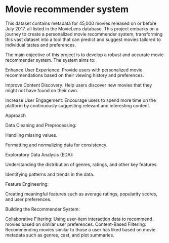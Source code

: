 # Movie recommender system

This dataset contains metadata for 45,000 movies released on or before July 2017, all listed in the MovieLens database. This project embarks on a journey to create a personalized movie recommender system, transforming this vast dataset into a tool that can predict and suggest movies tailored to individual tastes and preferences.

The main objective of this project is to develop a robust and accurate movie recommender system. The system aims to:

Enhance User Experience: Provide users with personalized movie recommendations based on their viewing history and preferences.

Improve Content Discovery: Help users discover new movies that they might not have found on their own.

Increase User Engagement: Encourage users to spend more time on the platform by continuously suggesting relevant and interesting content. 

Approach

Data Cleaning and Preprocessing:

Handling missing values.

Formatting and normalizing data for consistency.

Exploratory Data Analysis (EDA):

Understanding the distribution of genres, ratings, and other key features.

Identifying patterns and trends in the data.

Feature Engineering:

Creating meaningful features such as average ratings, popularity scores, and user preferences.

Building the Recommender System:

Collaborative Filtering: Using user-item interaction data to recommend movies based on similar user preferences.
Content-Based Filtering: Recommending movies similar to those a user has liked based on movie metadata such as genres, cast, and plot summaries.
